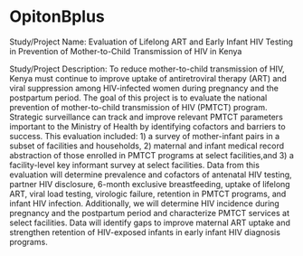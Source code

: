 # OpitonBplus
Study/Project Name: Evaluation of Lifelong ART and Early Infant HIV Testing in Prevention of Mother-to-Child Transmission of HIV in Kenya

Study/Project Description: 
To reduce mother-to-child transmission of HIV, Kenya must continue to improve uptake of antiretroviral therapy (ART) and viral suppression among HIV-infected women during pregnancy and the postpartum period. 
The goal of this project is to evaluate the national prevention of mother-to-child transmission of HIV (PMTCT) program. 
Strategic surveillance can track and improve relevant PMTCT parameters important to the Ministry of Health by identifying cofactors and barriers to success. 
This evaluation included: 1) a survey of mother-infant pairs in a subset of facilities and households,
2) maternal and infant medical record abstraction of those enrolled in PMTCT programs at select facilities,and 
3) a facility-level key informant survey at select facilities. 
Data from this evaluation will determine prevalence and cofactors of antenatal HIV testing, partner HIV disclosure, 6-month exclusive breastfeeding, 
uptake of lifelong ART, viral load testing, virologic failure, retention in PMTCT programs, and infant HIV infection. 
Additionally, we will determine HIV incidence during pregnancy and the postpartum period and characterize PMTCT services at select facilities. 
Data will identify gaps to improve maternal ART uptake and strengthen retention of HIV-exposed infants in early infant HIV diagnosis programs.
